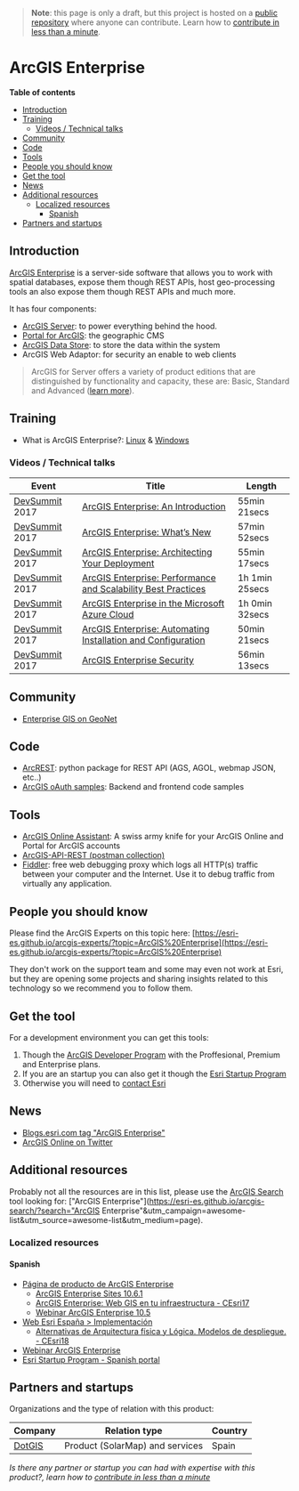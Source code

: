 > **Note**: this page is only a draft, but this project is hosted on a [public repository](https://github.com/hhkaos/awesome-arcgis) where anyone can contribute. Learn how to [contribute in less than a minute](https://github.com/hhkaos/awesome-arcgis/blob/master/CONTRIBUTING.md#contributions).

# ArcGIS Enterprise
<!-- START doctoc generated TOC please keep comment here to allow auto update -->
<!-- DON'T EDIT THIS SECTION, INSTEAD RE-RUN doctoc TO UPDATE -->
**Table of contents**

- [Introduction](#introduction)
- [Training](#training)
  - [Videos / Technical talks](#videos--technical-talks)
- [Community](#community)
- [Code](#code)
- [Tools](#tools)
- [People you should know](#people-you-should-know)
- [Get the tool](#get-the-tool)
- [News](#news)
- [Additional resources](#additional-resources)
  - [Localized resources](#localized-resources)
    - [Spanish](#spanish)
- [Partners and startups](#partners-and-startups)

<!-- END doctoc generated TOC please keep comment here to allow auto update -->

## Introduction

[ArcGIS Enterprise](http://www.esri.com/en/arcgis/products/arcgis-enterprise/overview) is a server-side software that allows you to work with spatial databases, expose them though REST APIs, host geo-processing tools an also expose them though REST APIs and much more.

It has four components:

* [ArcGIS Server](arcgis-server/README.md): to power everything behind the hood.
* [Portal for ArcGIS](portal-for-arcgis/README.md): the geographic CMS
* [ArcGIS Data Store](./data-store//README.md): to store the data within the system
* ArcGIS Web Adaptor: for security an enable to web clients

> ArcGIS for Server offers a variety of product editions that are distinguished by functionality and capacity, these are: Basic, Standard and Advanced ([learn more](https://server.arcgis.com/en/server/10.4/get-started/windows/arcgis-server-editions.htm)).

## Training

* What is ArcGIS Enterprise?: [Linux](http://server.arcgis.com/en/server/latest/get-started/linux/what-is-arcgis-enterprise-.htm) & [Windows](http://server.arcgis.com/en/server/latest/get-started/windows/what-is-arcgis-enterprise-.htm)

### Videos / Technical talks

|Event|Title|Length|
|---|---|---|
|[DevSummit](http://www.esri.com/events/devsummit) 2017|[ArcGIS Enterprise: An Introduction](https://www.youtube.com/watch?v=lYTE5ynG-_k&list=PLaPDDLTCmy4Z844nQ0aFdRCTICoNDPf7E&index=3)|55min 21secs
|[DevSummit](http://www.esri.com/events/devsummit) 2017|[ArcGIS Enterprise: What’s New](https://www.youtube.com/watch?v=WgPpuMtpxI0)|57min 52secs
|[DevSummit](http://www.esri.com/events/devsummit) 2017|[ArcGIS Enterprise: Architecting Your Deployment](https://www.youtube.com/watch?v=WxUFh0c9hNw&t=2975s)|55min 17secs
|[DevSummit](http://www.esri.com/events/devsummit) 2017|[ArcGIS Enterprise: Performance and Scalability Best Practices](https://www.youtube.com/watch?v=9TSogIuA0Bo&t=7s)|1h 1min 25secs
|[DevSummit](http://www.esri.com/events/devsummit) 2017|[ArcGIS Enterprise in the Microsoft Azure Cloud](https://www.youtube.com/watch?v=fpg9kwyo-mI)| 1h 0min 32secs
|[DevSummit](http://www.esri.com/events/devsummit) 2017|[ArcGIS Enterprise: Automating Installation and Configuration](https://www.youtube.com/watch?v=0kIe_Ujb0VA)|50min 21secs
|[DevSummit](http://www.esri.com/events/devsummit) 2017|[ArcGIS Enterprise Security](https://www.youtube.com/watch?v=eFRtv0IcoLY&t=1533s)|56min 13secs

## Community

* [Enterprise GIS on GeoNet](https://community.esri.com/community/gis/enterprise-gis)

## Code

* [ArcREST](https://github.com/Esri/ArcREST): python package for REST API (AGS, AGOL, webmap JSON, etc..)
* [ArcGIS oAuth samples](https://github.com/esri-es/arcgis-oauth-samples): Backend and frontend code samples

## Tools

* [ArcGIS Online Assistant](https://github.com/Esri/ago-assistant): A swiss army knife for your ArcGIS Online and Portal for ArcGIS accounts
* [ArcGIS-API-REST (postman collection)](https://github.com/esri-es/ArcGIS-REST-API)
* [Fiddler](http://www.telerik.com/fiddler): free web debugging proxy which logs all HTTP(s) traffic between your computer and the Internet. Use it to debug traffic from virtually any application.

## People you should know
Please find the ArcGIS Experts on this topic here: [https://esri-es.github.io/arcgis-experts/?topic=ArcGIS%20Enterprise](https://esri-es.github.io/arcgis-experts/?topic=ArcGIS%20Enterprise)

They don't work on the support team and some may even not work at Esri,
but they are opening some projects and sharing insights related to this
technology so we recommend you to follow them.

## Get the tool

For a development environment you can get this tools:

1. Though the [ArcGIS Developer Program](https://developers.arcgis.com/pricing/) with the Proffesional, Premium and Enterprise plans.
2. If you are an startup you can also get it though the [Esri Startup Program](http://esri.com/startups)
3. Otherwise you will need to [contact Esri](http://www.esri.com/about-esri/contact#international)

## News

* [Blogs.esri.com tag "ArcGIS Enterprise"](https://blogs.esri.com/esri/arcgis/tag/arcgis-enterprise/)
* [ArcGIS Online on Twitter](https://twitter.com/ArcGISXprise)

## Additional resources

Probably not all the resources are in this list, please use the [ArcGIS Search](https://esri-es.github.io/arcgis-search/) tool looking for: ["ArcGIS Enterprise"](https://esri-es.github.io/arcgis-search/?search="ArcGIS Enterprise"&utm_campaign=awesome-list&utm_source=awesome-list&utm_medium=page).

### Localized resources

#### Spanish

* [Página de producto de ArcGIS Enterprise](http://www.esri.es/producto/arcgis-enterprise/)
    * [ArcGIS Enterprise Sites 10.6.1](https://youtu.be/3kZfWIQHFgQ?t=14m44s)
    * [ArcGIS Enterprise: Web GIS en tu infraestructura - CEsri17](https://www.youtube.com/watch?v=xTOYjri1l-Y)
    * [Webinar ArcGIS Enterprise 10.5](https://www.youtube.com/watch?v=T-ewxTA85oU)
* [Web Esri España > Implementación](https://www.esri.es/arcgis/implementacion/)
    * [Alternativas de Arquitectura física y Lógica. Modelos de despliegue. - CEsri18](https://www.youtube.com/watch?v=xm0LS4wV9aI)
* [Webinar ArcGIS Enterprise](https://www.youtube.com/watch?v=T-ewxTA85oU)
* [Esri Startup Program - Spanish portal](http://startups.esri.es)

## Partners and startups

Organizations and the type of relation with this product:

|Company|Relation type|Country|
|---|---|---|
|[DotGIS](../../../esri/partners/program-members/dotgis/README.md)|Product (SolarMap) and services|Spain

*Is there any partner or startup you can had with expertise with this product?, learn how to [contribute in less than a minute](https://github.com/hhkaos/awesome-arcgis/blob/master/CONTRIBUTING.md#contributions)*
